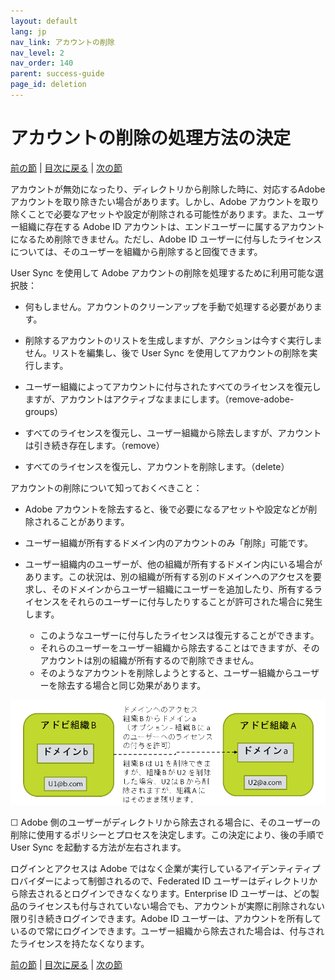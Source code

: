 ```yaml
---
layout: default
lang: jp
nav_link: アカウントの削除
nav_level: 2
nav_order: 140
parent: success-guide
page_id: deletion
---
```


# アカウントの削除の処理方法の決定

[前の節](layout_products.md) \| [目次に戻る](index.md) \|  [次の節](setup_adobeio.md)


アカウントが無効になったり、ディレクトリから削除した時に、対応するAdobe アカウントを取り除きたい場合があります。しかし、Adobe アカウントを取り除くことで必要なアセットや設定が削除される可能性があります。また、ユーザー組織に存在する Adobe ID アカウントは、エンドユーザーに属するアカウントになるため削除できません。ただし、Adobe ID ユーザーに付与したライセンスについては、そのユーザーを組織から削除すると回復できます。


User Sync を使用して Adobe アカウントの削除を処理するために利用可能な選択肢：

  - 何もしません。アカウントのクリーンアップを手動で処理する必要があります。

  - 削除するアカウントのリストを生成しますが、アクションは今すぐ実行しません。リストを編集し、後で User Sync を使用してアカウントの削除を実行します。

  - ユーザー組織によってアカウントに付与されたすべてのライセンスを復元しますが、アカウントはアクティブなままにします。（remove-adobe-groups）

  - すべてのライセンスを復元し、ユーザー組織から除去しますが、アカウントは引き続き存在します。（remove）

  - すべてのライセンスを復元し、アカウントを削除します。（delete）


アカウントの削除について知っておくべきこと：

  - Adobe アカウントを除去すると、後で必要になるアセットや設定などが削除されることがあります。
 
  - ユーザー組織が所有するドメイン内のアカウントのみ「削除」可能です。
  - ユーザー組織内のユーザーが、他の組織が所有するドメイン内にいる場合があります。この状況は、別の組織が所有する別のドメインへのアクセスを要求し、そのドメインからユーザー組織にユーザーを追加したり、所有するライセンスをそれらのユーザーに付与したりすることが許可された場合に発生します。
    - このようなユーザーに付与したライセンスは復元することができます。
    - それらのユーザーをユーザー組織から除去することはできますが、そのアカウントは別の組織が所有するので削除できません。
    - そのようなアカウントを削除しようとすると、ユーザー組織からユーザーを除去する場合と同じ効果があります。

![組織](images/decide_deletion_multi_org.png)

&#9744; Adobe 側のユーザーがディレクトリから除去される場合に、そのユーザーの削除に使用するポリシーとプロセスを決定します。この決定により、後の手順で User Sync を起動する方法が左右されます。

ログインとアクセスは Adobe ではなく企業が実行しているアイデンティティプロバイダーによって制御されるので、Federated ID ユーザーはディレクトリから除去されるとログインできなくなります。Enterprise ID ユーザーは、どの製品のライセンスも付与されていない場合でも、アカウントが実際に削除されない限り引き続きログインできます。Adobe ID ユーザーは、アカウントを所有しているので常にログインできます。ユーザー組織から除去された場合は、付与されたライセンスを持たなくなります。


[前の節](layout_products.md) \| [目次に戻る](index.md) \|  [次の節](setup_adobeio.md)

